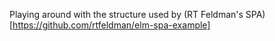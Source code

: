 Playing around with the structure used by (RT Feldman's SPA)[https://github.com/rtfeldman/elm-spa-example]

